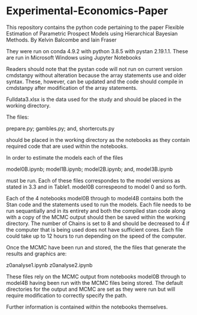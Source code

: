 # Experimental-Economics-Paper
This repository contains the python code pertaining to the paper Flexible Estimation of Parametric Prospect Models using Hierarchical Bayesian Methods. By Kelvin Balcombe and Iain Fraser

They were run on conda 4.9.2 with python 3.8.5 with pystan 2.19.1.1. These are run in Microsoft Windows using Jupyter Notebooks

Readers should note that the pystan code will not run on current version cmdstanpy without alteration because the array statements use and older syntax. These, however, can be updated and the code should compile in cmdstanpy after modification of the array statements.

Fulldata3.xlsx is the data used for the study and should be placed in the working directory.

The files:

prepare.py; 
gambles.py; and, 
shortercuts.py 

should be placed in the working directory as the notebooks as they contain required code that are used within the notebooks.


In order to estimate the models each of the files

model0B.ipynb;
model1B.ipynb;
model2B.ipynb; and,
model3B.ipynb 

must be run. Each of these files correspondes to the model versions as stated in 3.3 and in Table1.  model0B correspeond to model 0 and so forth.

Each of the 4 notebooks model0B through to model4B contains both the Stan code and the statements used to run the models. Each file needs to be run sequantially and in its entirety and both the compiled stan code along with a copy of the MCMC output should then be saved within the working directory. The number of Chains is set to  8 and should be decreased to 4 if the computer that is being used does not have sufficient cores. Each file could take up to 12 hours to run depending on the speed of the computer. 

Once the MCMC have been run and stored, the the files that generate the results and graphics are:

z0analyse1.ipynb
z0analyse2.ipynb

These files rely on the MCMC output from notebooks model0B through to model4B having been run with the MCMC files being stored. The default directories for the output and MCMC are set as they were run but will require modification to correctly specify the path.

Further information is contained within the notebooks themselves.


